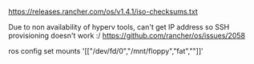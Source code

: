 

https://releases.rancher.com/os/v1.4.1/iso-checksums.txt

Due to non availability of hyperv tools, can't get IP address so SSH provisioning doesn't work :/
https://github.com/rancher/os/issues/2058


 ros config set mounts '[["/dev/fd/0","/mnt/floppy","fat",""]]'
